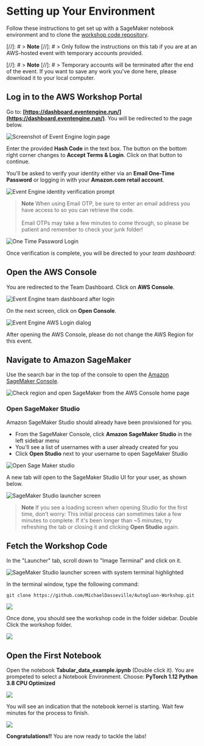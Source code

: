 # Setting up Your Environment

Follow these instructions to get set up with a SageMaker notebook environment and to clone the [workshop code repository](https://github.com/MichaelDasseville/Autogluon-Workshop.git).

[//]: # > **Note**
[//]: # > Only follow the instructions on this tab if you are at an AWS-hosted event with temporary accounts provided.

[//]: # > **Note**
[//]: # > Temporary accounts will be terminated after the end of the event. If you want to save any work you've done here, please download it to your local computer.

## Log in to the AWS Workshop Portal

Go to: **[https://dashboard.eventengine.run/](https://dashboard.eventengine.run/)**. You will be redirected to the page below.

![](/static/images/setup/EventEngine-Home.png "Screenshot of Event Engine login page")

Enter the provided **Hash Code** in the text box.
The button on the bottom right corner changes to **Accept Terms & Login**. Click on that button to continue.

You'll be asked to verify your identity either via an **Email One-Time Password** or logging in with your **Amazon.com retail account**.

![](/static/images/setup/EventEngine-Verify-Methods.png "Event Engine identity verification prompt")

> **Note**
> When using Email OTP, be sure to enter an email address you have access to so you can retrieve the code.
<br/><br/>
Email OTPs may take a few minutes to come through, so please be patient and remember to check your junk folder!

![](/static/images/setup/OTP-Login.png "One Time Password Login")

Once verification is complete, you will be directed to your *team dashboard*:

## Open the AWS Console

You are redirected to the Team Dashboard. Click on **AWS Console**.

![](/static/images/setup/EE-TeamDashboard.png "Event Engine team dashboard after login")

On the next screen, click on **Open Console**.

![](/static/images/setup/open-console-2.png "Event Engine AWS Login dialog")

After opening the AWS Console, please do not change the AWS Region for this event.

## Navigate to Amazon SageMaker

Use the search bar in the top of the console to open the [Amazon SageMaker Console](https://console.aws.amazon.com/sagemaker/).

![](/static/images/setup/AWS-Open-SageMaker.png "Check region and open SageMaker from the AWS Console home page")

### Open SageMaker Studio

Amazon SageMaker Studio should already have been provisioned for you.

- From the SageMaker Console, click **Amazon SageMaker Studio** in the left sidebar menu
- You'll see a list of usernames with a user already created for you
- Click **Open Studio** next to your username to open SageMaker Studio

![](/static/images/setup/open_sagemaker_studio.png "Open Sage Maker studio")

A new tab will open to the SageMaker Studio UI for your user, as shown below.

![](/static/images/setup/Launcher.png "SageMaker Studio launcher screen")

> **Note**
> If you see a loading screen when opening Studio for the first time, don't worry: This initial process can sometimes take a few minutes to complete. If it's been longer than ~5 minutes, try refreshing the tab or closing it and clicking **Open Studio** again.

## Fetch the Workshop Code

In the "Launcher" tab, scroll down to "Image Terminal" and click on it.

![](/static/images/setup/Studio-Launcher-Term-Highlight.png "SageMaker Studio launcher screen with system terminal highlighted")

In the terminal window, type the following command:

```
git clone https://github.com/MichaelDasseville/Autogluon-Workshop.git
```

![](/static/images/setup/Studio-Git-Clone-Workshop.png)

Once done, you should see the workshop code in the folder sidebar.
Double Click the workshop folder.

![](/static/images/setup/Git-folder.png)

## Open the First Notebook

Open the notebook **Tabular_data_example.ipynb** (Double click it).
You are prompeted to select a Notebook Environment.
Choose: **PyTorch 1.12 Python 3.8 CPU Optimized**

![](/static/images/setup/notebook-env.png)

You will see an indication that the notebook kernel is starting. Wait few minutes for the process to finish.

![](/static/images/setup/starting-lernel.png)

**Congratulations!!** You are now ready to tackle the labs!
